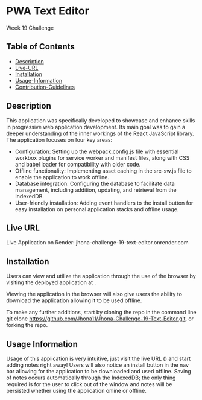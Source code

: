 # PWA Text Editor
Week 19 Challenge

## Table of Contents

- [Description](#description)
- [Live-URL](#live-url)
- [Installation](#installation)
- [Usage-Information](#usage-information)
- [Contribution-Guidelines](#contribution-guidelines)

## Description

This application was specifically developed to showcase and enhance skills in progressive web application development. Its main goal was to gain a deeper understanding of the inner workings of the React JavaScript library. The application focuses on four key areas:
* Configuration: Setting up the webpack.config.js file with essential workbox plugins for service worker and manifest files, along with CSS and babel loader for compatibility with older code.
* Offline functionality: Implementing asset caching in the src-sw.js file to enable the application to work offline.
* Database integration: Configuring the database to facilitate data management, including addition, updating, and retrieval from the IndexedDB.
* User-friendly installation: Adding event handlers to the install button for easy installation on personal application stacks and offline usage.

## Live URL

Live Application on Render: jhona-challenge-19-text-editor.onrender.com

## Installation

Users can view and utilize the application through the use of the browser by visiting the deployed application at .

Viewing the application in the browser will also give users the ability to download the application allowing it to be used offline.

To make any further additions, start by cloning the repo in the command line git clone https://github.com/Jhona11/Jhona-Challenge-19-Text-Editor.git, or forking the repo.

## Usage Information

Usage of this application is very intuitive, just visit the live URL () and start adding notes right away! Users will also notice an install button in the nav bar allowing for the application to be downloaded and used offline. Saving of notes occurs automatically through the IndexedDB; the only thing required is for the user to click out of the window and notes will be persisted whether using the application online or offline.